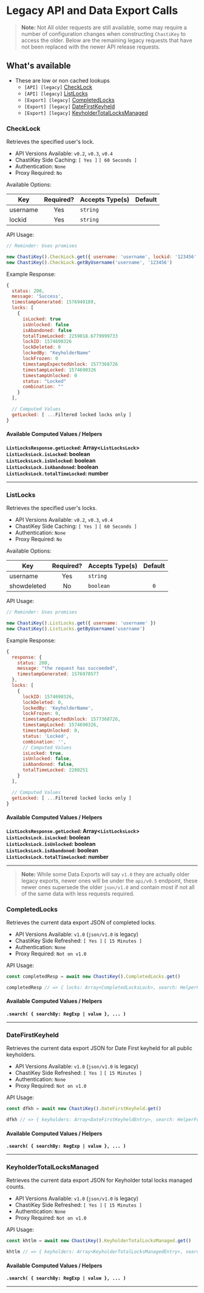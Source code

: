 # Legacy API and Data Export Calls

> **Note:** Not All older requests are still available, some may require a number of configuration changes when constructing `ChastiKey` to access the older. Below are the remaining legacy requests that have not been replaced with the newer API release requests.

## What's available

- These are low or non cached lookups
  - `[API] [legacy]` [CheckLock](#checklock)
  - `[API] [legacy]` [ListLocks](#listlocks)
  - `[Export] [legacy]` [CompletedLocks](#completedlocks)
  - `[Export] [legacy]` [DateFirstKeyheld](#datefirstkeyheld)
  - `[Export] [legacy]` [KeyholderTotalLocksManaged](#keyholdertotallocksmanaged)

### CheckLock

Retrieves the specified user's lock.

- API Versions Available: `v0.2`, `v0.3`, `v0.4`
- ChastiKey Side Caching: `[ Yes ]` `[ 60 Seconds ]`
- Authentication: `None`
- Proxy Required: `No`

Available Options:

| Key      | Required? | Accepts Type(s) | Default |
| -------- | :-------: | --------------- | ------- |
| username |    Yes    | `string`        |         |
| lockid   |    Yes    | `string`        |         |

API Usage:

```js
// Reminder: Uses promises

new ChastiKey().CheckLock.get({ username: 'username', lockid: '123456' })
new ChastiKey().CheckLock.getByUsername('username', '123456')
```

Example Response:

```js
{
  status: 200,
  message: 'Success',
  timestampGenerated: 1576949189,
  locks: [
    {
      isLocked: true
      isUnlocked: false
      isAbandoned: false
      totalTimeLocked: 2259018.6779999733
      lockID: 1574690326
      lockDeleted: 0
      lockedBy: "KeyholderName"
      lockFrozen: 0
      timestampExpectedUnlock: 1577368726
      timestampLocked: 1574690326
      timestampUnlocked: 0
      status: "Locked"
      combination: ""
    }
  ],

  // Computed Values
  getLocked: [ ...Filtered locked locks only ]
}
```

#### Available Computed Values / Helpers

**`ListLocksResponse.getLocked`: Array<`ListLocksLock`>**  
**`ListLocksLock.isLocked`: boolean**  
**`ListLocksLock.isUnlocked`: boolean**  
**`ListLocksLock.isAbandoned`: boolean**  
**`ListLocksLock.totalTimeLocked`: number**

---

### ListLocks

Retrieves the specified user's locks.

- API Versions Available: `v0.2`, `v0.3`, `v0.4`
- ChastiKey Side Caching: `[ Yes ]` `[ 60 Seconds ]`
- Authentication: `None`
- Proxy Required: `No`

Available Options:

| Key         | Required? | Accepts Type(s) | Default |
| ----------- | :-------: | --------------- | :-----: |
| username    |    Yes    | `string`        |         |
| showdeleted |    No     | `boolean`       |   `0`   |

API Usage:

```js
// Reminder: Uses promises

new ChastiKey().ListLocks.get({ username: 'username' })
new ChastiKey().ListLocks.getByUsername('username')
```

Example Response:

```js
{
  response: {
    status: 200,
    message: "the request has succeeded",
    timestampGenerated: 1576970577
  },
  locks: [
    {
      lockID: 1574690326,
      lockDeleted: 0,
      lockedBy: 'KeyholderName',
      lockFrozen: 0,
      timestampExpectedUnlock: 1577368726,
      timestampLocked: 1574690326,
      timestampUnlocked: 0,
      status: 'Locked',
      combination: '',
      // Computed Values
      isLocked: true,
      isUnlocked: false,
      isAbandoned: false,
      totalTimeLocked: 2280251
    }
  ],

  // Computed Values
  getLocked: [ ...Filtered locked locks only ]
}
```

#### Available Computed Values / Helpers

**`ListLocksResponse.getLocked`: Array<`ListLocksLock`>**  
**`ListLocksLock.isLocked`: boolean**  
**`ListLocksLock.isUnlocked`: boolean**  
**`ListLocksLock.isAbandoned`: boolean**  
**`ListLocksLock.totalTimeLocked`: number**

---

> **Note:** While some Data Exports will say `v1.0` they are actually older legacy exports, newer ones will be under the `api/v0.5` endpoint, these newer ones supersede the older `json/v1.0` and contain most if not all of the same data with less requests required.

### CompletedLocks

Retrieves the current data export JSON of completed locks.

- API Versions Available: `v1.0` (`json/v1.0` is legacy)
- ChastiKey Side Refreshed: `[ Yes ]` `[ 15 Minutes ]`
- Authentication: `None`
- Proxy Required: `Not on v1.0`

API Usage:

```ts
const completedResp = await new ChastiKey().CompletedLocks.get()

completedResp // => { locks: Array<CompletedLocksLock>, search: HelperFunc }
```

#### Available Computed Values / Helpers

**`.search( { searchBy: RegExp | value }, ... )`**

---

### DateFirstKeyheld

Retrieves the current data export JSON for Date First keyheld for all public keyholders.

- API Versions Available: `v1.0` (`json/v1.0` is legacy)
- ChastiKey Side Refreshed: `[ Yes ]` `[ 15 Minutes ]`
- Authentication: `None`
- Proxy Required: `Not on v1.0`

API Usage:

```ts
const dfkh = await new ChastiKey().DateFirstKeyheld.get()

dfkh // => { keyholders: Array<DateFirstKeyheldEntry>, search: HelperFunc }
```

#### Available Computed Values / Helpers

**`.search( { searchBy: RegExp | value }, ... )`**

---

### KeyholderTotalLocksManaged

Retrieves the current data export JSON for Keyholder total locks managed counts.

- API Versions Available: `v1.0` (`json/v1.0` is legacy)
- ChastiKey Side Refreshed: `[ Yes ]` `[ 15 Minutes ]`
- Authentication: `None`
- Proxy Required: `Not on v1.0`

API Usage:

```ts
const khtlm = await new ChastiKey().KeyholderTotalLocksManaged.get()

khtlm // => { keyholders: Array<KeyholderTotalLocksManagedEntry>, search: HelperFunc }
```

#### Available Computed Values / Helpers

**`.search( { searchBy: RegExp | value }, ... )`**

---

